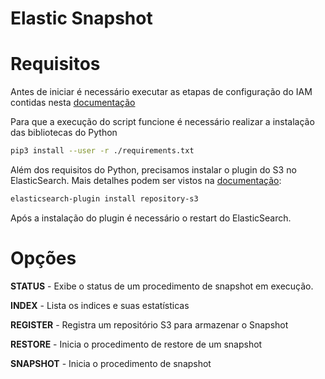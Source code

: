 # Elastic Snapshot

# Requisitos

Antes de iniciar é necessário executar as etapas de configuração do IAM contidas nesta [documentação](https://www.elastic.co/guide/en/cloud/current/ec-migrate-from-aws.html)

Para que a execução do script funcione é necessário realizar a instalação das bibliotecas do Python

```bash
pip3 install --user -r ./requirements.txt
```

Além dos requisitos do Python, precisamos instalar o plugin do S3 no ElasticSearch. Mais detalhes podem ser vistos na [documentação](https://www.elastic.co/guide/en/elasticsearch/plugins/6.3/repository-s3.html):

```bash
elasticsearch-plugin install repository-s3
```

Após a instalação do plugin é necessário o restart do ElasticSearch.

# Opções

**STATUS** - Exibe o status de um procedimento de snapshot em execução.

**INDEX** - Lista os indices e suas estatísticas

**REGISTER** - Registra um repositório S3 para armazenar o Snapshot

**RESTORE** - Inicia o procedimento de restore de um snapshot

**SNAPSHOT** - Inicia o procedimento de snapshot